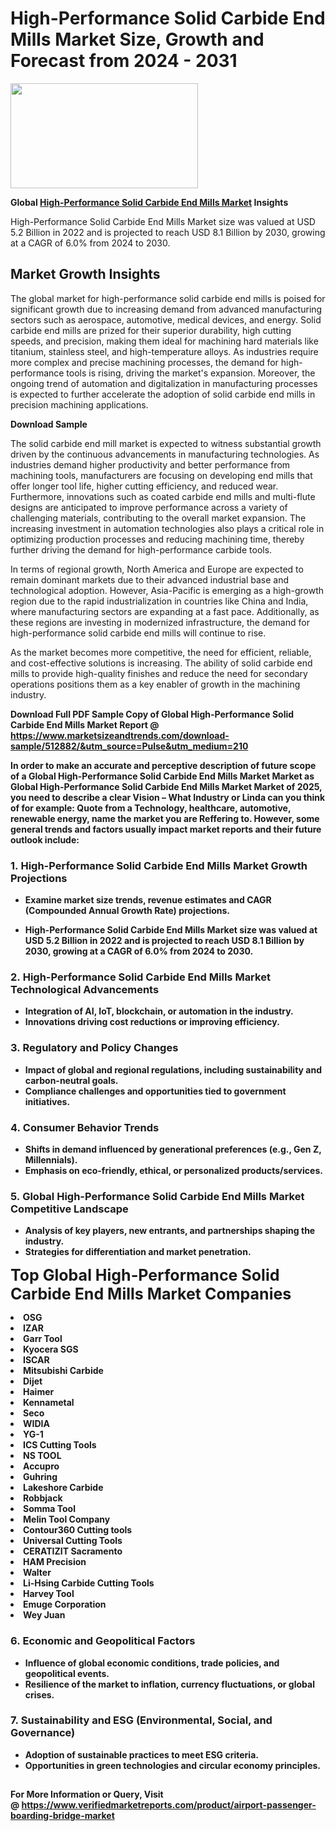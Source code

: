 <H1>High-Performance Solid Carbide End Mills Market Size, Growth and Forecast from 2024 - 2031</H1><img class="aligncenter size-medium wp-image-584254" src="https://thirdeyenews.in/wp-content/uploads/2024/09/Global-Market-Research-300x168.jpeg" alt="" width="300" height="168" /><p><strong>Global&nbsp;<a href="https://www.marketsizeandtrends.com/download-sample/512882/&amp;utm_source=Pulse&amp;utm_medium=210">High-Performance Solid Carbide End Mills Market</a> Insights</strong></p><p>High-Performance Solid Carbide End Mills Market size was valued at USD 5.2 Billion in 2022 and is projected to reach USD 8.1 Billion by 2030, growing at a CAGR of 6.0% from 2024 to 2030.</p><p><h2>Market Growth Insights</h2> <p>The global market for high-performance solid carbide end mills is poised for significant growth due to increasing demand from advanced manufacturing sectors such as aerospace, automotive, medical devices, and energy. Solid carbide end mills are prized for their superior durability, high cutting speeds, and precision, making them ideal for machining hard materials like titanium, stainless steel, and high-temperature alloys. As industries require more complex and precise machining processes, the demand for high-performance tools is rising, driving the market's expansion. Moreover, the ongoing trend of automation and digitalization in manufacturing processes is expected to further accelerate the adoption of solid carbide end mills in precision machining applications.</p> <p><strong>Download Sample</strong></p> <p>The solid carbide end mill market is expected to witness substantial growth driven by the continuous advancements in manufacturing technologies. As industries demand higher productivity and better performance from machining tools, manufacturers are focusing on developing end mills that offer longer tool life, higher cutting efficiency, and reduced wear. Furthermore, innovations such as coated carbide end mills and multi-flute designs are anticipated to improve performance across a variety of challenging materials, contributing to the overall market expansion. The increasing investment in automation technologies also plays a critical role in optimizing production processes and reducing machining time, thereby further driving the demand for high-performance carbide tools.</p> <p>In terms of regional growth, North America and Europe are expected to remain dominant markets due to their advanced industrial base and technological adoption. However, Asia-Pacific is emerging as a high-growth region due to the rapid industrialization in countries like China and India, where manufacturing sectors are expanding at a fast pace. Additionally, as these regions are investing in modernized infrastructure, the demand for high-performance solid carbide end mills will continue to rise.</p> <p>As the market becomes more competitive, the need for efficient, reliable, and cost-effective solutions is increasing. The ability of solid carbide end mills to provide high-quality finishes and reduce the need for secondary operations positions them as a key enabler of growth in the machining industry.</p> <p><strong></p><p><span class=""><strong>Download Full PDF Sample Copy of Global High-Performance Solid Carbide End Mills Market Report</strong> @ <a href="https://www.marketsizeandtrends.com/download-sample/512882/&amp;utm_source=Pulse&amp;utm_medium=210" target="_blank">https://www.marketsizeandtrends.com/download-sample/512882/&amp;utm_source=Pulse&amp;utm_medium=210</a></span></p><p>In order to make an accurate and perceptive description of future scope of a Global&nbsp;High-Performance Solid Carbide End Mills Market Market as Global&nbsp;High-Performance Solid Carbide End Mills Market Market of 2025, you need to describe a clear Vision &ndash; What Industry or Linda can you think of for example: Quote from a Technology, healthcare, automotive, renewable energy, name the market you are Reffering to. However, some general trends and factors usually impact market reports and their future outlook include:</p><h3>1.&nbsp;<strong>High-Performance Solid Carbide End Mills Market Growth Projections</strong></h3><ul><li>Examine market size trends, revenue estimates and CAGR (Compounded Annual Growth Rate) projections.</li><li><p>High-Performance Solid Carbide End Mills Market size was valued at USD 5.2 Billion in 2022 and is projected to reach USD 8.1 Billion by 2030, growing at a CAGR of 6.0% from 2024 to 2030.</p></li></ul><h3>2.&nbsp;<strong>High-Performance Solid Carbide End Mills Market Technological Advancements</strong></h3><ul><li>Integration of AI, IoT, blockchain, or automation in the industry.</li><li>Innovations driving cost reductions or improving efficiency.</li></ul><h3>3.&nbsp;<strong>Regulatory and Policy Changes</strong></h3><ul><li>Impact of global and regional regulations, including sustainability and carbon-neutral goals.</li><li>Compliance challenges and opportunities tied to government initiatives.</li></ul><h3>4.&nbsp;<strong>Consumer Behavior Trends</strong></h3><ul><li>Shifts in demand influenced by generational preferences (e.g., Gen Z, Millennials).</li><li>Emphasis on eco-friendly, ethical, or personalized products/services.</li></ul><h3>5.&nbsp;<strong>Global High-Performance Solid Carbide End Mills Market Competitive Landscape</strong></h3><ul><li>Analysis of key players, new entrants, and partnerships shaping the industry.</li><li>Strategies for differentiation and market penetration.</li></ul><p data-pm-slice="1 1 []"><span style="color: inherit; font-family: inherit; font-size: 25px;">Top Global High-Performance Solid Carbide End Mills Market Companies</span></p><div class="" data-test-id=""><p><li>OSG</li><li> IZAR</li><li> Garr Tool</li><li> Kyocera SGS</li><li> ISCAR</li><li> Mitsubishi Carbide</li><li> Dijet</li><li> Haimer</li><li> Kennametal</li><li> Seco</li><li> WIDIA</li><li> YG-1</li><li> ICS Cutting Tools</li><li> NS TOOL</li><li> Accupro</li><li> Guhring</li><li> Lakeshore Carbide</li><li> Robbjack</li><li> Somma Tool</li><li> Melin Tool Company</li><li> Contour360 Cutting tools</li><li> Universal Cutting Tools</li><li> CERATIZIT Sacramento</li><li> HAM Precision</li><li> Walter</li><li> Li-Hsing Carbide Cutting Tools</li><li> Harvey Tool</li><li> Emuge Corporation</li><li> Wey Juan</li></p></div><h3>6.&nbsp;<strong>Economic and Geopolitical Factors</strong></h3><ul><li>Influence of global economic conditions, trade policies, and geopolitical events.</li><li>Resilience of the market to inflation, currency fluctuations, or global crises.</li></ul><h3>7.&nbsp;<strong>Sustainability and ESG (Environmental, Social, and Governance)</strong></h3><ul><li>Adoption of sustainable practices to meet ESG criteria.</li><li>Opportunities in green technologies and circular economy principles.</li></ul><h2><strong style="font-size: 14px;">For More Information or Query, Visit @&nbsp;</strong><a style="background-color: #ffffff; font-size: 14px;" href="https://www.marketsizeandtrends.com/report/high-performance-solid-carbide-end-mills-market/" target="_blank">https://www.verifiedmarketreports.com/product/airport-passenger-boarding-bridge-market</a></h2>
